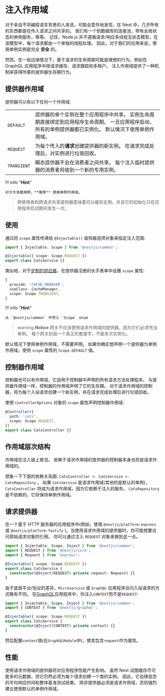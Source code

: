 # 注入作用域

对于来自不同编程语言背景的人来说，可能会意外地发现，在 Nest 中，几乎所有的东西都是在传入请求之间共享的。
我们有一个到数据库的连接池，带有全局状态的单例服务，等等。
记住，Node.js 并不遵循请求/响应多线程无状态模型，在该模型中，每个请求都由一个单独的线程处理。
因此，对于我们的应用来说，使用单例实例是完全 **安全** 的。

然而，在一些边缘情况下，基于请求的生命周期可能是理想的行为，例如在 GraphQL 应用程序中按请求缓存、请求跟踪和多租户。
注入作用域提供了一种机制来获得所需的提供器生存期行为。

## 提供器作用域

提供器可以有以下任何一个作用域:

<table>
  <tr>
    <td><code>DEFAULT</code></td>
    <td>
      提供器的单个实例在整个应用程序中共享。
      实例生命周期直接绑定到应用程序生命周期。
      一旦应用程序启动，所有的单例提供器都已实例化。
      默认情况下使用单例作用域。
    </td>
  </tr>
  <tr>
    <td><code>REQUEST</code></td>
    <td>
      为每个传入的<strong>请求</strong>创建提供器的新实例。
      在请求完成处理后，对实例进行垃圾回收。
    </td>
  </tr>
  <tr>
    <td><code>TRANSIENT</code></td>
    <td>
      瞬态提供器不会在消费者之间共享。
      每个注入临时提供器的消费者将收到一个新的专用实例。
    </td>
  </tr>
</table>

!!! info "**Hint**"

    对于大多数用例，**推荐** 使用单例作用域。

> 跨使用者和跨请求共享提供器意味着可以缓存实例，并且它的初始化只在应用程序启动期间发生一次。

## 使用

通过将 `scope` 属性传递给 `@Injectable()` 装饰器选项对象来指定注入范围:

```typescript
import { Injectable, Scope } from '@nestjs/common';

@Injectable({ scope: Scope.REQUEST })
export class CatsService {}
```

类似地，对于[定制的供应器](/fundamentals/custom-providers)，在提供器注册的长手表单中设置 `scope` 属性:

```typescript
{
  provide: 'CACHE_MANAGER',
  useClass: CacheManager,
  scope: Scope.TRANSIENT,
}
```

!!! info "**Hint**"

    从 `@nestjs/common` 中导入 `Scope` enum

> warning **Notice** 网关不应该使用请求作用域的提供器，因为它们必须充当单例。
> 每个网关封装一个真正的套接字，不能多次实例化。

默认情况下使用单例作用域，不需要声明。
如果你确实想声明一个提供器为单例作用域，使用 `scope` 属性的 `Scope.DEFAULT` 值。

## 控制器作用域

控制器也可以有作用域，它适用于控制器中声明的所有请求方法处理程序。
与提供器作用域一样，控制器的作用域声明了它的生存期。
对于请求作用域的控制器，将为每个入站请求创建一个新实例，并在请求完成处理后进行垃圾回收。

使用 `ControllerOptions` 对象的 `scope` 属性声明控制器作用域:

```typescript
@Controller({
  path: 'cats',
  scope: Scope.REQUEST,
})
export class CatsController {}
```

## 作用域层次结构

作用域在注入链上冒泡。
依赖于请求作用域的提供器的控制器本身也将是请求作用域的。

想象一下下面的依赖关系图: `CatsController <- CatsService <- CatsRepository` 。
如果 `CatsService` 是请求作用域(其他的是默认的单例)， `CatsController` 将成为请求作用域，因为它依赖于注入的服务。
`CatsRepository` 是不依赖的，它将保持单例作用域。

## 请求提供器

在一个基于 HTTP 服务器的应用程序中(例如，使用 `@nestjs/platform-express` 或 `@nestjs/platform-fastify` )，当使用请求作用域的提供器时，你可能想要访问原始请求对象的引用。
你可以通过注入 `REQUEST` 对象来做到这一点。

```typescript
import { Injectable, Scope, Inject } from '@nestjs/common';
import { REQUEST } from '@nestjs/core';
import { Request } from 'express';

@Injectable({ scope: Scope.REQUEST })
export class CatsService {
  constructor(@Inject(REQUEST) private request: Request) {}
}
```

由于底层平台/协议的差异，`Microservice` 或 `GraphQL` 应用程序访问入站请求的方式略有不同。
在[GraphQL](/graphql/quick-start)应用程序中，你注入`CONTEXT`而不是`REQUEST`:

```typescript
import { Injectable, Scope, Inject } from '@nestjs/common';
import { CONTEXT } from '@nestjs/graphql';

@Injectable({ scope: Scope.REQUEST })
export class CatsService {
  constructor(@Inject(CONTEXT) private context) {}
}
```

然后配置`context`值(在`GraphQLModule`中)，使其包含`request`作为属性。

## 性能

使用请求作用域的提供器将对应用程序性能产生影响。
虽然 Nest 试图缓存尽可能多的元数据，但它仍然必须为每个请求创建一个类的实例。
因此，它会降低您的平均响应时间和整体基准测试结果。
除非提供器必须是请求作用域，否则强烈建议使用默认的单例作用域。
